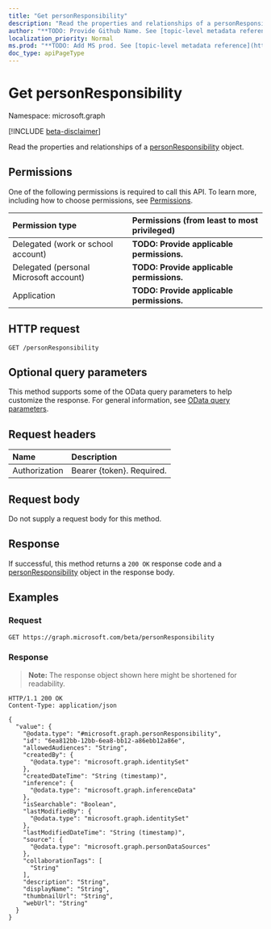 ```yaml
---
title: "Get personResponsibility"
description: "Read the properties and relationships of a personResponsibility object."
author: "**TODO: Provide Github Name. See [topic-level metadata reference](https://msgo.azurewebsites.net/add/document/guidelines/metadata.html#topic-level-metadata)**"
localization_priority: Normal
ms.prod: "**TODO: Add MS prod. See [topic-level metadata reference](https://msgo.azurewebsites.net/add/document/guidelines/metadata.html#topic-level-metadata)**"
doc_type: apiPageType
---
```


# Get personResponsibility
Namespace: microsoft.graph

[!INCLUDE [beta-disclaimer](../../includes/beta-disclaimer.md)]

Read the properties and relationships of a [personResponsibility](../resources/personresponsibility.md) object.

## Permissions
One of the following permissions is required to call this API. To learn more, including how to choose permissions, see [Permissions](/graph/permissions-reference).

|Permission type|Permissions (from least to most privileged)|
|:---|:---|
|Delegated (work or school account)|**TODO: Provide applicable permissions.**|
|Delegated (personal Microsoft account)|**TODO: Provide applicable permissions.**|
|Application|**TODO: Provide applicable permissions.**|

## HTTP request

<!-- {
  "blockType": "ignored"
}
-->
``` http
GET /personResponsibility
```

## Optional query parameters
This method supports some of the OData query parameters to help customize the response. For general information, see [OData query parameters](/graph/query-parameters).

## Request headers
|Name|Description|
|:---|:---|
|Authorization|Bearer {token}. Required.|

## Request body
Do not supply a request body for this method.

## Response

If successful, this method returns a `200 OK` response code and a [personResponsibility](../resources/personresponsibility.md) object in the response body.

## Examples

### Request
<!-- {
  "blockType": "request",
  "name": "get_personresponsibility"
}
-->
``` http
GET https://graph.microsoft.com/beta/personResponsibility
```


### Response
>**Note:** The response object shown here might be shortened for readability.
<!-- {
  "blockType": "response",
  "truncated": true,
  "@odata.type": "microsoft.graph.personResponsibility"
}
-->
``` http
HTTP/1.1 200 OK
Content-Type: application/json

{
  "value": {
    "@odata.type": "#microsoft.graph.personResponsibility",
    "id": "6ea812bb-12bb-6ea8-bb12-a86ebb12a86e",
    "allowedAudiences": "String",
    "createdBy": {
      "@odata.type": "microsoft.graph.identitySet"
    },
    "createdDateTime": "String (timestamp)",
    "inference": {
      "@odata.type": "microsoft.graph.inferenceData"
    },
    "isSearchable": "Boolean",
    "lastModifiedBy": {
      "@odata.type": "microsoft.graph.identitySet"
    },
    "lastModifiedDateTime": "String (timestamp)",
    "source": {
      "@odata.type": "microsoft.graph.personDataSources"
    },
    "collaborationTags": [
      "String"
    ],
    "description": "String",
    "displayName": "String",
    "thumbnailUrl": "String",
    "webUrl": "String"
  }
}
```

